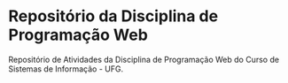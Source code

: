 # Repositório da Disciplina de Programação Web

Repositório de Atividades da Disciplina de Programação Web do Curso de Sistemas de Informação - UFG.
